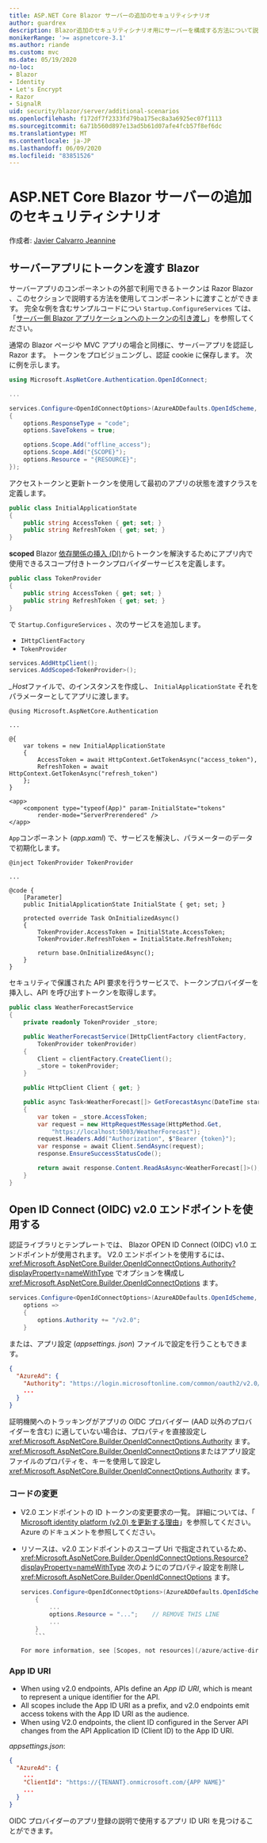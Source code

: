 ```yaml
---
title: ASP.NET Core Blazor サーバーの追加のセキュリティシナリオ
author: guardrex
description: Blazor追加のセキュリティシナリオ用にサーバーを構成する方法について説明します。
monikerRange: '>= aspnetcore-3.1'
ms.author: riande
ms.custom: mvc
ms.date: 05/19/2020
no-loc:
- Blazor
- Identity
- Let's Encrypt
- Razor
- SignalR
uid: security/blazor/server/additional-scenarios
ms.openlocfilehash: f172df7f2333fd79ba175ec8a3a6925ec07f1113
ms.sourcegitcommit: 6a71b560d897e13ad5b61d07afe4fcb57f8ef6dc
ms.translationtype: MT
ms.contentlocale: ja-JP
ms.lasthandoff: 06/09/2020
ms.locfileid: "83851526"
---
```

# <a name="aspnet-core-blazor-server-additional-security-scenarios"></a>ASP.NET Core Blazor サーバーの追加のセキュリティシナリオ

作成者: [Javier Calvarro Jeannine](https://github.com/javiercn)

## <a name="pass-tokens-to-a-blazor-server-app"></a>サーバーアプリにトークンを渡す Blazor

サーバーアプリのコンポーネントの外部で利用できるトークンは Razor Blazor 、このセクションで説明する方法を使用してコンポーネントに渡すことができます。 完全な例を含むサンプルコードについ `Startup.ConfigureServices` ては、「[サーバー側 Blazor アプリケーションへのトークンの引き渡し](https://github.com/javiercn/blazor-server-aad-sample)」を参照してください。

通常の Blazor ページや MVC アプリの場合と同様に、サーバーアプリを認証し Razor ます。 トークンをプロビジョニングし、認証 cookie に保存します。 次に例を示します。

```csharp
using Microsoft.AspNetCore.Authentication.OpenIdConnect;

...

services.Configure<OpenIdConnectOptions>(AzureADDefaults.OpenIdScheme, options =>
{
    options.ResponseType = "code";
    options.SaveTokens = true;

    options.Scope.Add("offline_access");
    options.Scope.Add("{SCOPE}");
    options.Resource = "{RESOURCE}";
});
```

アクセストークンと更新トークンを使用して最初のアプリの状態を渡すクラスを定義します。

```csharp
public class InitialApplicationState
{
    public string AccessToken { get; set; }
    public string RefreshToken { get; set; }
}
```

**scoped** Blazor [依存関係の挿入 (DI)](xref:blazor/dependency-injection)からトークンを解決するためにアプリ内で使用できるスコープ付きトークンプロバイダーサービスを定義します。

```csharp
public class TokenProvider
{
    public string AccessToken { get; set; }
    public string RefreshToken { get; set; }
}
```

で `Startup.ConfigureServices` 、次のサービスを追加します。

* `IHttpClientFactory`
* `TokenProvider`

```csharp
services.AddHttpClient();
services.AddScoped<TokenProvider>();
```

*_Host*ファイルで、のインスタンスを作成し、 `InitialApplicationState` それをパラメーターとしてアプリに渡します。

```cshtml
@using Microsoft.AspNetCore.Authentication

...

@{
    var tokens = new InitialApplicationState
    {
        AccessToken = await HttpContext.GetTokenAsync("access_token"),
        RefreshToken = await HttpContext.GetTokenAsync("refresh_token")
    };
}

<app>
    <component type="typeof(App)" param-InitialState="tokens" 
        render-mode="ServerPrerendered" />
</app>
```

`App`コンポーネント (*app.xaml*) で、サービスを解決し、パラメーターのデータで初期化します。

```razor
@inject TokenProvider TokenProvider

...

@code {
    [Parameter]
    public InitialApplicationState InitialState { get; set; }

    protected override Task OnInitializedAsync()
    {
        TokenProvider.AccessToken = InitialState.AccessToken;
        TokenProvider.RefreshToken = InitialState.RefreshToken;

        return base.OnInitializedAsync();
    }
}
```

セキュリティで保護された API 要求を行うサービスで、トークンプロバイダーを挿入し、API を呼び出すトークンを取得します。

```csharp
public class WeatherForecastService
{
    private readonly TokenProvider _store;

    public WeatherForecastService(IHttpClientFactory clientFactory, 
        TokenProvider tokenProvider)
    {
        Client = clientFactory.CreateClient();
        _store = tokenProvider;
    }

    public HttpClient Client { get; }

    public async Task<WeatherForecast[]> GetForecastAsync(DateTime startDate)
    {
        var token = _store.AccessToken;
        var request = new HttpRequestMessage(HttpMethod.Get, 
            "https://localhost:5003/WeatherForecast");
        request.Headers.Add("Authorization", $"Bearer {token}");
        var response = await Client.SendAsync(request);
        response.EnsureSuccessStatusCode();

        return await response.Content.ReadAsAsync<WeatherForecast[]>();
    }
}
```

## <a name="use-open-id-connect-oidc-v20-endpoints"></a>Open ID Connect (OIDC) v2.0 エンドポイントを使用する

認証ライブラリとテンプレートでは、 Blazor OPEN ID Connect (OIDC) v1.0 エンドポイントが使用されます。 V2.0 エンドポイントを使用するには、 <xref:Microsoft.AspNetCore.Builder.OpenIdConnectOptions.Authority?displayProperty=nameWithType> でオプションを構成し <xref:Microsoft.AspNetCore.Builder.OpenIdConnectOptions> ます。

```csharp
services.Configure<OpenIdConnectOptions>(AzureADDefaults.OpenIdScheme, 
    options =>
    {
        options.Authority += "/v2.0";
    }
```

または、アプリ設定 (*appsettings. json*) ファイルで設定を行うこともできます。

```json
{
  "AzureAd": {
    "Authority": "https://login.microsoftonline.com/common/oauth2/v2.0/",
    ...
  }
}
```

証明機関へのトラッキングがアプリの OIDC プロバイダー (AAD 以外のプロバイダーを含む) に適していない場合は、プロパティを直接設定し <xref:Microsoft.AspNetCore.Builder.OpenIdConnectOptions.Authority> ます。 <xref:Microsoft.AspNetCore.Builder.OpenIdConnectOptions>またはアプリ設定ファイルのプロパティを、キーを使用して設定し <xref:Microsoft.AspNetCore.Builder.OpenIdConnectOptions.Authority> ます。

### <a name="code-changes"></a>コードの変更

* V2.0 エンドポイントの ID トークンの変更要求の一覧。 詳細については、「 [Microsoft identity platform (v2.0) を更新する理由](/azure/active-directory/azuread-dev/azure-ad-endpoint-comparison)」を参照してください。 Azure のドキュメントを参照してください。
* リソースは、v2.0 エンドポイントのスコープ Uri で指定されているため、 <xref:Microsoft.AspNetCore.Builder.OpenIdConnectOptions.Resource?displayProperty=nameWithType> 次のようにのプロパティ設定を削除し <xref:Microsoft.AspNetCore.Builder.OpenIdConnectOptions> ます。

  ```csharp
  services.Configure<OpenIdConnectOptions>(AzureADDefaults.OpenIdScheme, options => 
      {
          ...
          options.Resource = "...";    // REMOVE THIS LINE
          ...
      }
      ```

  For more information, see [Scopes, not resources](/azure/active-directory/azuread-dev/azure-ad-endpoint-comparison#scopes-not-resources) in the Azure documentation.

### App ID URI

* When using v2.0 endpoints, APIs define an *App ID URI*, which is meant to represent a unique identifier for the API.
* All scopes include the App ID URI as a prefix, and v2.0 endpoints emit access tokens with the App ID URI as the audience.
* When using V2.0 endpoints, the client ID configured in the Server API changes from the API Application ID (Client ID) to the App ID URI.

*appsettings.json*:

```json
{
  "AzureAd": {
    ...
    "ClientId": "https://{TENANT}.onmicrosoft.com/{APP NAME}"
    ...
  }
}
```

OIDC プロバイダーのアプリ登録の説明で使用するアプリ ID URI を見つけることができます。
